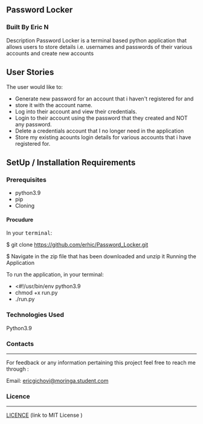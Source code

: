 ## Password Locker
### Built By Eric N
Description
Password Locker is a terminal based python application that allows users to store details i.e. usernames and passwords of their various accounts and create new accounts

## User Stories
The user would like to:
- Generate new password for an account that i haven't registered for and 
- store it with the account name.
- Log into their account and view their credentials. 
- Login to their account using the password that they created and NOT any password.
- Delete a credentials account that I no longer need in the application
- Store my existing acounts login details for various accounts that i have registered for.


## SetUp / Installation Requirements
### Prerequisites
- python3.9
- pip
- Cloning
#### Procudure
In your <kbd>terminal</kbd>:

$ git clone https://github.com/erhic/Password_Locker.git

$ Navigate in the zip file that has been downloaded and unzip it
Running the Application

To run the application, in your terminal:
- <#!/usr/bin/env python3.9
- chmod +x run.py
- ./run.py

### Technologies Used
Python3.9

### Contacts
----
For feedback or any information pertaining this project feel free to reach me through :

Email: ericgichovi@moringa.student.com

### Licence 
---

[ LICENCE](LICENSE) 
 (link to MIT License )